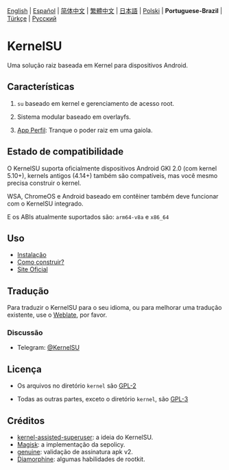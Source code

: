 [English](README.md) | [Español](README_ES.md) | [简体中文](README_CN.md) | [繁體中文](README_TW.md) | [日本語](README_JP.md) | [Polski](README_PL.md) | **Portuguese-Brazil** | [Türkçe](README_TR.md) | [Русский](README_RU.md)

# KernelSU

Uma solução raiz baseada em Kernel para dispositivos Android.

## Características

1. `su` baseado em kernel e gerenciamento de acesso root.

2. Sistema modular baseado em overlayfs.

3. [App Perfil](https://kernelsu.org/guide/app-profile.html): Tranque o poder raiz em uma gaiola.

## Estado de compatibilidade

O KernelSU suporta oficialmente dispositivos Android GKI 2.0 (com kernel 5.10+), kernels antigos (4.14+) também são compatíveis, mas você mesmo precisa construir o kernel.

WSA, ChromeOS e Android baseado em contêiner também deve funcionar com o KernelSU integrado.

E os ABIs atualmente suportados são: `arm64-v8a` e `x86_64`

## Uso
- [Instalação](https://kernelsu.org/guide/installation.html)
 - [Como construir?](https://kernelsu.org/guide/how-to-build.html)
 - [Site Oficial](https://kernelsu.org/)

## Tradução
Para traduzir o KernelSU para o seu idioma, ou para melhorar uma tradução existente, use o [Weblate](https://hosted.weblate.org/engage/kernelsu/), por favor.

### Discussão

- Telegram: [@KernelSU](https://t.me/KernelSU)

## Licença

- Os arquivos no diretório `kernel` são [GPL-2](https://www.gnu.org/licenses/old-licenses/gpl-2.0.en.html)

- Todas as outras partes, exceto o diretório `kernel`, são [GPL-3](https://www.gnu.org/licenses/gpl-3.0.html)

## Créditos

- [kernel-assisted-superuser](https://git.zx2c4.com/kernel-assisted-superuser/about/): a ideia do KernelSU.
- [Magisk](https://github.com/topjohnwu/Magisk): a implementação da sepolicy.
- [genuine](https://github.com/brevent/genuine/): validação de assinatura apk v2.
- [Diamorphine](https://github.com/m0nad/Diamorphine): algumas habilidades de rootkit.
